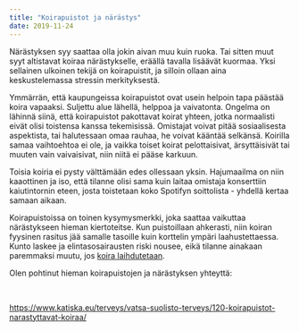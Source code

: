 ```yaml
---
title: "Koirapuistot ja närästys"
date: 2019-11-24
---
```


Närästyksen syy saattaa olla jokin aivan muu kuin ruoka. Tai sitten muut syyt altistavat koiraa närästykselle, eräällä tavalla lisäävät kuormaa. Yksi sellainen ulkoinen tekijä on koirapuistit, ja silloin ollaan aina keskustelemassa stressin merkityksestä.

Ymmärrän, että kaupungeissa koirapuistot ovat usein helpoin tapa päästää koira vapaaksi. Suljettu alue lähellä, helppoa ja vaivatonta. Ongelma on lähinnä siinä, että koirapuistot pakottavat koirat yhteen, jotka normaalisti eivät olisi toistensa kanssa tekemisissä. Omistajat voivat pitää sosiaalisesta aspektista, tai halutessaan omaa rauhaa, he voivat kääntää selkänsä. Koirilla samaa vaihtoehtoa ei ole, ja vaikka toiset koirat pelottaisivat, ärsyttäisivät tai muuten vain vaivaisivat, niin niitä ei pääse karkuun.

Toisia koiria ei pysty välttämään edes ollessaan yksin. Hajumaailma on niin kaaottinen ja iso, että tilanne olisi sama kuin laitaa omistaja konserttiin kaiutintornin eteen, josta toistetaan koko Spotifyn soittolista - yhdellä kertaa samaan aikaan.

Koirapuistoissa on toinen kysymysmerkki, joka saattaa vaikuttaa närästykseen hieman kiertoteitse. Kun puistoillaan ahkerasti, niin koiran fyysinen rasitus jää samalle tasoille kuin korttelin ympäri laahustettaessa. Kunto laskee ja elintasosairausten riski nousee, eikä tilanne ainakaan paremmaksi muutu, jos [koira laihdutetaan](https://www.katiska.eu/tieto/koira-turkki-tassut-kynnet/koira-ulkoasu/laiha-koira-on-laiha/).

Olen pohtinut hieman koirapuistojen ja närästyksen yhteyttä:

 

https://www.katiska.eu/terveys/vatsa-suolisto-terveys/120-koirapuistot-narastyttavat-koiraa/
